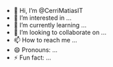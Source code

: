- 👋 Hi, I’m @CerriMatiasIT
- 👀 I’m interested in ...
- 🌱 I’m currently learning ...
- 💞️ I’m looking to collaborate on ...
- 📫 How to reach me ...
- 😄 Pronouns: ...
- ⚡ Fun fact: ...

<!---
CerriMatiasIT/CerriMatiasIT is a ✨ special ✨ repository because its `README.md` (this file) appears on your GitHub profile.
You can click the Preview link to take a look at your changes.
--->
